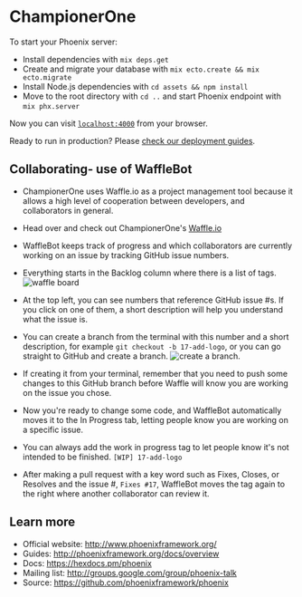 # ChampionerOne

To start your Phoenix server:

  * Install dependencies with `mix deps.get`
  * Create and migrate your database with `mix ecto.create && mix ecto.migrate`
  * Install Node.js dependencies with `cd assets && npm install`
  * Move to the root directory with `cd ..` and start Phoenix endpoint with `mix phx.server`

Now you can visit [`localhost:4000`](http://localhost:4000) from your browser.

Ready to run in production? Please [check our deployment guides](http://www.phoenixframework.org/docs/deployment).
## Collaborating- use of WaffleBot
  * ChampionerOne uses Waffle.io as a project management tool because it allows a high level of cooperation between developers, and collaborators in general.

  * Head over and check out ChampionerOne's [Waffle.io](https://waffle.oi/championer-org/championer_one)

  * WaffleBot keeps track of progress and which collaborators are currently working on an issue by tracking GitHub issue numbers.

  * Everything starts in the Backlog column where there is a list of tags. ![waffle board](https://dl.dropbox.com/s/4f6o3mqkd365huk/waffle-board.png?dl=0)

  * At the top left, you can see numbers that reference GitHub issue #s. If you click on one of them, a short description will help you understand what the issue is.

  * You can create a branch from the terminal with this number and a short description, for example `git checkout -b 17-add-logo`, or you can go straight to GitHub and create a branch. ![create a   branch.](https://dl.dropbox.com/s/e3q4i7ikcz387xl/create-branch-github.png?dl=0)
  * If creating it from your terminal, remember that you need to push some changes to this GitHub branch before Waffle will know you are working on the issue you chose.

  * Now you're ready to change some code, and WaffleBot automatically moves it to the In Progress tab, letting people know you are working on a specific issue.

  * You can always add the work in progress tag to let people know it's not intended to be finished. `[WIP] 17-add-logo`

  * After making a pull request with a key word such as Fixes, Closes, or Resolves and the issue #,
  `Fixes #17`, WaffleBot moves the tag again to the right where another collaborator can review it.

## Learn more

  * Official website: http://www.phoenixframework.org/
  * Guides: http://phoenixframework.org/docs/overview
  * Docs: https://hexdocs.pm/phoenix
  * Mailing list: http://groups.google.com/group/phoenix-talk
  * Source: https://github.com/phoenixframework/phoenix
